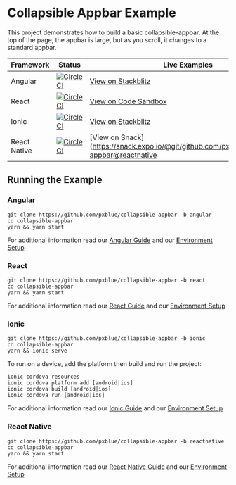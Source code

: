 # Collapsible Appbar Example
This project demonstrates how to build a basic collapsible-appbar. At the top of the page, the appbar is large, but as you scroll, it changes to a standard appbar.

| Framework           | Status       | Live Examples  |
| ---------------- |--------------|------------------|
| Angular | [![CircleCI](https://circleci.com/gh/pxblue/collapsible-appbar/tree/angular.svg?style=shield)](https://circleci.com/gh/pxblue/collapsible-appbar/tree/angular) | [View on Stackblitz](https://stackblitz.com/github/pxblue/collapsible-appbar/tree/angular)
| React | [![CircleCI](https://circleci.com/gh/pxblue/collapsible-appbar/tree/react.svg?style=shield)](https://circleci.com/gh/pxblue/collapsible-appbar/tree/react) | [View on Code Sandbox](https://codesandbox.io/s/github/pxblue/collapsible-appbar/tree/react)
| Ionic | [![CircleCI](https://circleci.com/gh/pxblue/collapsible-appbar/tree/ionic.svg?style=shield)](https://circleci.com/gh/pxblue/collapsible-appbar/tree/ionic) | [View on Stackblitz](https://stackblitz.com/github/pxblue/collapsible-appbar/tree/ionic)
| React Native | [![CircleCI](https://circleci.com/gh/pxblue/collapsible-appbar/tree/reactnative.svg?style=shield)](https://circleci.com/gh/pxblue/collapsible-appbar/tree/reactnative) | [View on Snack](https://snack.expo.io/@git/github.com/pxblue/collapsible-appbar@reactnative

## Running the Example
### Angular
```
git clone https://github.com/pxblue/collapsible-appbar -b angular
cd collapsible-appbar
yarn && yarn start
```
For additional information read our [Angular Guide](https://pxblue.github.io/development/frameworks-web/angular) and our [Environment Setup](https://pxblue.github.io/development/environment)

### React
```
git clone https://github.com/pxblue/collapsible-appbar -b react
cd collapsible-appbar
yarn && yarn start
```
For additional information read our [React Guide](https://pxblue.github.io/development/frameworks-web/react) and our [Environment Setup](https://pxblue.github.io/development/environment)

### Ionic
```
git clone https://github.com/pxblue/collapsible-appbar -b ionic
cd collapsible-appbar
yarn && ionic serve
```
To run on a device, add the platform then build and run the project:
```
ionic cordova resources
ionic cordova platform add [android|ios]
ionic cordova build [android|ios]
ionic cordova run [android|ios]
```
For additional information read our [Ionic Guide](https://pxblue.github.io/development/frameworks-mobile/ionic) and our [Environment Setup](https://pxblue.github.io/development/environment)

### React Native

```
git clone https://github.com/pxblue/collapsible-appbar -b reactnative
cd collapsible-appbar
yarn && yarn start
```
For additional information read our [React Native Guide](https://pxblue.github.io/development/frameworks-mobile/react-native) and our [Environment Setup](https://pxblue.github.io/development/environment)
